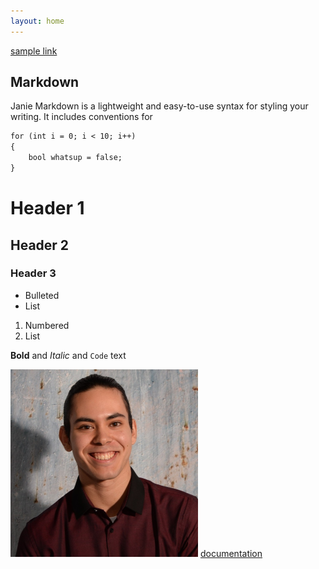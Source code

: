 ```yaml
---
layout: home
---
```

[sample link](https://guides.github.com/features/mastering-markdown/)

## Markdown
Janie
Markdown is a lightweight and easy-to-use syntax for styling your writing. It includes conventions for

```markdown
for (int i = 0; i < 10; i++)
{
	bool whatsup = false;
}
```

# Header 1
## Header 2
### Header 3

- Bulleted
- List

1. Numbered
2. List

**Bold** and _Italic_ and `Code` text

![Image](javismall.png)
[documentation](https://docs.github.com/categories/github-pages-basics/)
